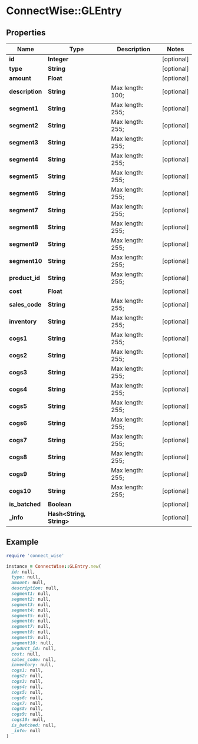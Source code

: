 # ConnectWise::GLEntry

## Properties

| Name | Type | Description | Notes |
| ---- | ---- | ----------- | ----- |
| **id** | **Integer** |  | [optional] |
| **type** | **String** |  | [optional] |
| **amount** | **Float** |  | [optional] |
| **description** | **String** |  Max length: 100; | [optional] |
| **segment1** | **String** |  Max length: 255; | [optional] |
| **segment2** | **String** |  Max length: 255; | [optional] |
| **segment3** | **String** |  Max length: 255; | [optional] |
| **segment4** | **String** |  Max length: 255; | [optional] |
| **segment5** | **String** |  Max length: 255; | [optional] |
| **segment6** | **String** |  Max length: 255; | [optional] |
| **segment7** | **String** |  Max length: 255; | [optional] |
| **segment8** | **String** |  Max length: 255; | [optional] |
| **segment9** | **String** |  Max length: 255; | [optional] |
| **segment10** | **String** |  Max length: 255; | [optional] |
| **product_id** | **String** |  Max length: 255; | [optional] |
| **cost** | **Float** |  | [optional] |
| **sales_code** | **String** |  Max length: 255; | [optional] |
| **inventory** | **String** |  Max length: 255; | [optional] |
| **cogs1** | **String** |  Max length: 255; | [optional] |
| **cogs2** | **String** |  Max length: 255; | [optional] |
| **cogs3** | **String** |  Max length: 255; | [optional] |
| **cogs4** | **String** |  Max length: 255; | [optional] |
| **cogs5** | **String** |  Max length: 255; | [optional] |
| **cogs6** | **String** |  Max length: 255; | [optional] |
| **cogs7** | **String** |  Max length: 255; | [optional] |
| **cogs8** | **String** |  Max length: 255; | [optional] |
| **cogs9** | **String** |  Max length: 255; | [optional] |
| **cogs10** | **String** |  Max length: 255; | [optional] |
| **is_batched** | **Boolean** |  | [optional] |
| **_info** | **Hash&lt;String, String&gt;** |  | [optional] |

## Example

```ruby
require 'connect_wise'

instance = ConnectWise::GLEntry.new(
  id: null,
  type: null,
  amount: null,
  description: null,
  segment1: null,
  segment2: null,
  segment3: null,
  segment4: null,
  segment5: null,
  segment6: null,
  segment7: null,
  segment8: null,
  segment9: null,
  segment10: null,
  product_id: null,
  cost: null,
  sales_code: null,
  inventory: null,
  cogs1: null,
  cogs2: null,
  cogs3: null,
  cogs4: null,
  cogs5: null,
  cogs6: null,
  cogs7: null,
  cogs8: null,
  cogs9: null,
  cogs10: null,
  is_batched: null,
  _info: null
)
```

